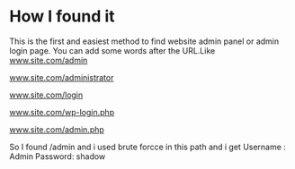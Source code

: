 # How I found it

This is the first and easiest method to find website admin panel or admin login page. You can add some words after the URL.Like
www.site.com/admin

www.site.com/administrator

www.site.com/login

www.site.com/wp-login.php

www.site.com/admin.php

So I found /admin and i used brute forcce in this path and i get
Username : Admin Password: shadow
